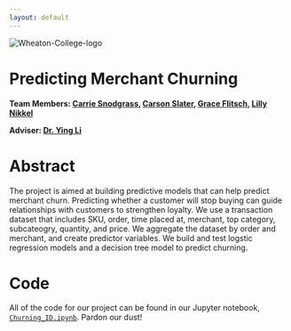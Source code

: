 ```yaml
---
layout: default
---
```


![Wheaton-College-logo](https://user-images.githubusercontent.com/98668121/201437986-fdb3a92a-74f9-483d-8ff3-e52c40bb317d.jpg)

# Predicting Merchant Churning

**Team Members: [Carrie Snodgrass](https://www.linkedin.com/in/carrie-snodgrass-9b53891a1/), [Carson Slater](https://www.linkedin.com/in/carsonslateratwheaton/), [Grace Flitsch](https://www.linkedin.com/in/grace-flitsch/), [Lilly Nikkel](https://www.linkedin.com/in/lillynikkel/)**

**Adviser: [Dr. Ying Li](https://www.linkedin.com/in/yingli7/)**

# Abstract

The project is aimed at building predictive models that can help predict merchant churn. Predicting whether a customer will stop buying can guide relationships with customers to strengthen loyalty. We use a transaction dataset that includes SKU, order, time placed at, merchant, top category, subcateogry, quantity, and price. We aggregate the dataset by order and merchant, and create predictor variables. We build and test logstic regression models and a decision tree model to predict churning.

# Code
All of the code for our project can be found in our Jupyter notebook, [`Churning_ID.ipynb`](https://colab.research.google.com/drive/1W0jr3GvOdy2G07TeULOVP9usARw0QYT_?usp=sharing). Pardon our dust!
